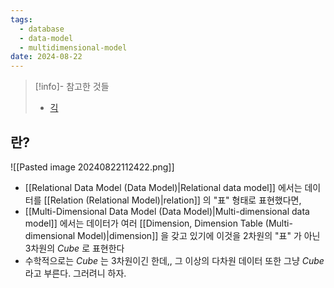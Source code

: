```yaml
---
tags:
  - database
  - data-model
  - multidimensional-model
date: 2024-08-22
---
```

> [!info]- 참고한 것들
> - [긱](https://www.geeksforgeeks.org/multidimensional-data-model/)

## 란?

![[Pasted image 20240822112422.png]]

- [[Relational Data Model (Data Model)|Relational data model]] 에서는 데이터를 [[Relation (Relational Model)|relation]] 의 "표" 형태로 표현했다면,
- [[Multi-Dimensional Data Model (Data Model)|Multi-dimensional data model]] 에서는 데이터가 여러 [[Dimension, Dimension Table (Multi-dimensional Model)|dimension]] 을 갖고 있기에 이것을 2차원의 "표" 가 아닌 3차원의 *Cube* 로 표현한다
- 수학적으로는 *Cube* 는 3차원이긴 한데,, 그 이상의 다차원 데이터 또한 그냥 *Cube* 라고 부른다. 그러려니 하자.
